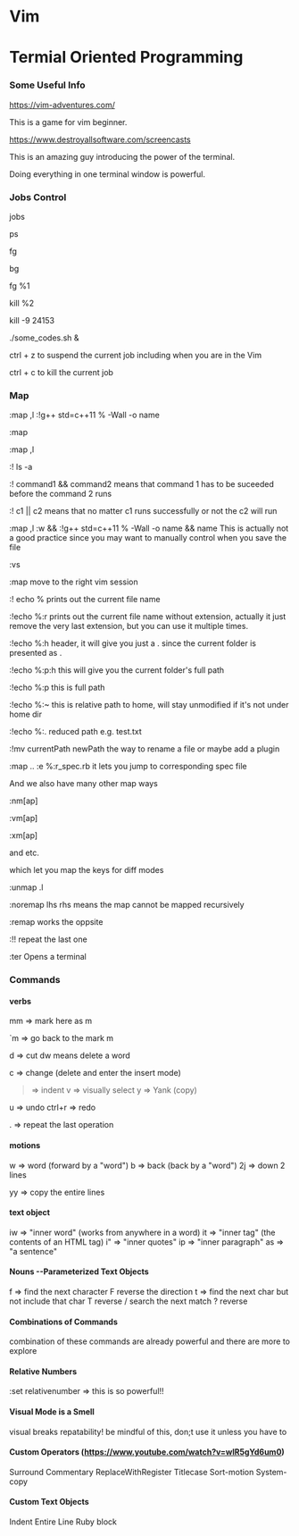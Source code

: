 # Vim


# Termial Oriented Programming







### Some Useful Info



https://vim-adventures.com/

This is a game for vim beginner.



https://www.destroyallsoftware.com/screencasts

This is an amazing guy introducing the power of the terminal.

Doing everything in one terminal window is powerful.



### Jobs Control

jobs

ps

fg

bg

fg %1

kill %2

kill -9 24153

./some_codes.sh &

ctrl + z to suspend the current job including when you are in the Vim

ctrl + c to kill the current job



### Map

:map ,l :!g++ std=c++11 % -Wall -o name<cr>

:map

:map ,l

:! ls -a

:! command1 && command2 means that command 1 has to be suceeded before the command 2 runs

:! c1 || c2 means that no matter c1 runs successfully or not the c2 will run

:map ,l :w<cr> && :!g++ std=c++11 % -Wall -o name && name<cr> This is actually not a good practice since you may want to manually control when you save the file

:vs

:map <c-l> <c-w><c-l> move to the right vim session

:! echo % prints out the current file name

:!echo %:r prints out the current file name without extension, actually it just remove the very last extension, but you can use it multiple times.

:!echo %:h header, it will give you just a . since the current folder is presented as .

:!echo %:p:h this will give you the current folder's full path

:!echo %:p this is full path

:!echo %:~ this is relative path to home, will stay unmodified if it's not under home dir

:!echo %:. reduced path e.g. test.txt

:!mv currentPath newPath the way to rename a file or maybe add a plugin

:map .. :e %:r_spec.rb<cr> it lets you jump to corresponding spec file

And we also have many other map ways

:nm[ap]

:vm[ap]

:xm[ap]

and etc.

which let you map the keys for diff modes

:unmap .l

:noremap lhs rhs means the map cannot be mapped recursively

:remap works the oppsite

:!! repeat the last one

:ter Opens a terminal

### Commands

#### verbs

mm => mark here as m

`m => go back to the mark m

d => cut 
dw means delete a word

c => change (delete and enter the insert mode)
> => indent
v => visually select
y => Yank (copy)

u => undo
ctrl+r => redo

. => repeat the last operation

#### motions
w => word (forward by a "word")
b => back (back by a "word")
2j => down 2 lines

yy => copy the entire lines


#### text object
iw => "inner word" (works from anywhere in a word)
it => "inner tag" (the contents of an HTML tag)
i" => "inner quotes"
ip => "inner paragraph"
as => "a sentence"

#### Nouns --Parameterized Text Objects
f => find the next character
F reverse the direction
t => find the next char but not include that char
T reverse
/ search the next match
? reverse

#### Combinations of Commands
combination of these commands are already powerful
and there are more to explore

#### Relative Numbers
:set relativenumber => this is so powerful!!

#### Visual Mode is a Smell
visual breaks repatability! be mindful of this, don;t use it unless you have to

#### Custom Operators (https://www.youtube.com/watch?v=wlR5gYd6um0)
Surround
Commentary
ReplaceWithRegister
Titlecase
Sort-motion
System-copy

#### Custom Text Objects
Indent 
Entire
Line 
Ruby block




